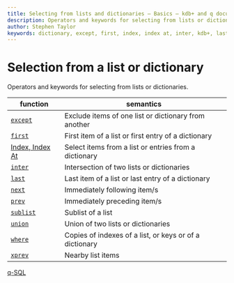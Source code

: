 ```yaml
---
title: Selecting from lists and dictionaries – Basics – kdb+ and q documentation
description: Operators and keywords for selecting from lists or dictionaries
author: Stephen Taylor
keywords: dictionary, except, first, index, index at, inter, kdb+, last, list, next, prev, q, select, selection, sublist, union, where, xprev
---
```

# Selection from a list or dictionary



Operators and keywords for selecting from lists or dictionaries.

function                                 | semantics
-----------------------------------------|------------------------------------
[`except`](../ref/except.md)             | Exclude items of one list or dictionary from another
[`first`](../ref/first.md)               | First item of a list or first entry of a dictionary
[Index, Index At](../ref/apply.md#index) | Select items from a list or entries from a dictionary
[`inter`](../ref/inter.md)               | Intersection of two lists or dictionaries
[`last`](../ref/first.md#last)           | Last item of a list or last entry of a dictionary
[`next`](../ref/next.md)                 | Immediately following item/s
[`prev`](../ref/next.md#prev)            | Immediately preceding item/s
[`sublist`](../ref/sublist.md)           | Sublist of a list
[`union`](../ref/union.md)               | Union of two lists or dictionaries
[`where`](../ref/where.md)               | Copies of indexes of a list, or keys or of a dictionary
[`xprev`](../ref/next.md#xprev)          | Nearby list items


<i class="far fa-hand-point-right"></i>
[q-SQL](qsql.md)